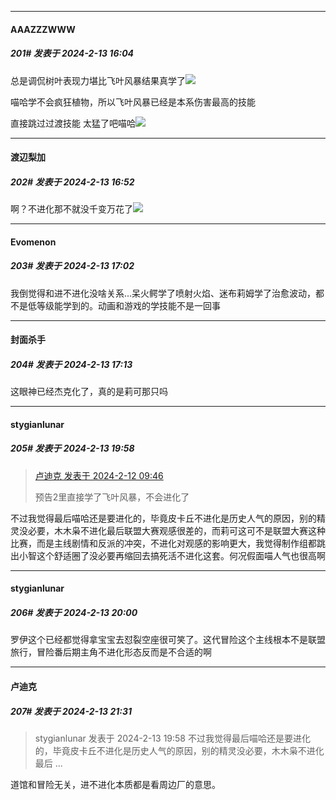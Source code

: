 
*****

####  AAAZZZWWW  
##### 201#       发表于 2024-2-13 16:04

总是调侃树叶表现力堪比飞叶风暴结果真学了<img src="https://static.saraba1st.com/image/smiley/face2017/112.png" referrerpolicy="no-referrer">

喵哈学不会疯狂植物，所以飞叶风暴已经是本系伤害最高的技能

直接跳过过渡技能 太猛了吧喵哈<img src="https://static.saraba1st.com/image/smiley/face2017/018.png" referrerpolicy="no-referrer">


*****

####  渡辺梨加  
##### 202#       发表于 2024-2-13 16:52

啊？不进化那不就没千变万花了<img src="https://static.saraba1st.com/image/smiley/face2017/001.png" referrerpolicy="no-referrer">


*****

####  Evomenon  
##### 203#       发表于 2024-2-13 17:02

我倒觉得和进不进化没啥关系...呆火鳄学了喷射火焰、迷布莉姆学了治愈波动，都不是低等级能学到的。动画和游戏的学技能不是一回事


*****

####  封面杀手  
##### 204#       发表于 2024-2-13 17:13

这眼神已经杰克化了，真的是莉可那只吗


*****

####  stygianlunar  
##### 205#       发表于 2024-2-13 19:58

<blockquote><a href="httphttps://bbs.saraba1st.com/2b/forum.php?mod=redirect&amp;goto=findpost&amp;pid=63944749&amp;ptid=2165753" target="_blank">卢迪克 发表于 2024-2-12 09:46</a>

预告2里直接学了飞叶风暴，不会进化了</blockquote>
不过我觉得最后喵哈还是要进化的，毕竟皮卡丘不进化是历史人气的原因，别的精灵没必要，木木枭不进化最后联盟大赛观感很差的，而莉可这可不是联盟大赛这种比赛，而是主线剧情和反派的冲突，不进化对观感的影响更大，我觉得制作组都跳出小智这个舒适圈了没必要再缩回去搞死活不进化这套。何况假面喵人气也很高啊

*****

####  stygianlunar  
##### 206#       发表于 2024-2-13 20:00

罗伊这个已经都觉得拿宝宝去怼裂空座很可笑了。这代冒险这个主线根本不是联盟旅行，冒险番后期主角不进化形态反而是不合适的啊


*****

####  卢迪克  
##### 207#       发表于 2024-2-13 21:31

<blockquote>stygianlunar 发表于 2024-2-13 19:58
不过我觉得最后喵哈还是要进化的，毕竟皮卡丘不进化是历史人气的原因，别的精灵没必要，木木枭不进化最后 ...</blockquote>
道馆和冒险无关，进不进化本质都是看周边厂的意思。

